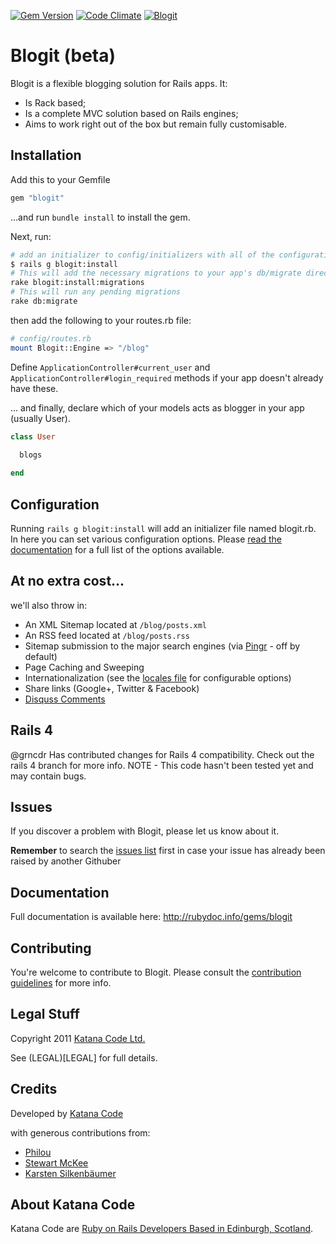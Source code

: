 [![Gem Version](https://badge.fury.io/rb/blogit.png)](http://badge.fury.io/rb/blogit)
[![Code Climate](https://codeclimate.com/github/KatanaCode/blogit.png)](http://codeclimate.com/github/KatanaCode/blogit/)
[![Blogit](https://gemnasium.com/KatanaCode/blogit.png)](https://gemnasium.com/KatanaCode/blogit)


# Blogit (beta)

Blogit is a flexible blogging solution for Rails apps. It:

* Is Rack based;
* Is a complete MVC solution based on Rails engines;
* Aims to work right out of the box but remain fully customisable.

## Installation

Add this to your Gemfile

``` ruby
gem "blogit"
```

...and run `bundle install` to install the gem.

Next, run:

``` bash
# add an initializer to config/initializers with all of the configuration options
$ rails g blogit:install
# This will add the necessary migrations to your app's db/migrate directory
rake blogit:install:migrations
# This will run any pending migrations
rake db:migrate
``` 
then add the following to your routes.rb file:

``` bash
# config/routes.rb
mount Blogit::Engine => "/blog"
```

Define `ApplicationController#current_user` and `ApplicationController#login_required` methods if your app doesn't already have these.

... and finally, declare which of your models acts as blogger in your app (usually User).

``` ruby
class User
  
  blogs

end
```  

## Configuration

Running `rails g blogit:install` will add an initializer file named blogit.rb. In here
you can set various configuration options. Please [read the documentation](http://rubydoc.info/gems/blogit/Blogit/Configuration) for a full list of the options available.

## At no extra cost...

we'll also throw in:

* An XML Sitemap located at `/blog/posts.xml`
* An RSS feed located at `/blog/posts.rss`
* Sitemap submission to the major search engines (via [Pingr](http://github.com/katanacode/pingr "Pingr") - off by default)
* Page Caching and Sweeping
* Internationalization (see the [locales file](config/locales/en.yml) for configurable options)
* Share links (Google+, Twitter & Facebook)
* [Disquss Comments](http://disqus.com)

## Rails 4

@grncdr Has contributed changes for Rails 4 compatibility. Check out the rails 4 branch for more info. NOTE - This code hasn't been tested yet and may contain bugs.

## Issues

If you discover a problem with Blogit, please let us know about it. 

**Remember** to search the [issues list](https://github.com/KatanaCode/blogit/issues) first in case your issue has already been raised
by another Githuber

## Documentation

Full documentation is available here: http://rubydoc.info/gems/blogit

## Contributing

You're welcome to contribute to Blogit. Please consult the [contribution guidelines](https://github.com/KatanaCode/blogit/wiki/Contributing) for more info.

## Legal Stuff

Copyright 2011 [Katana Code Ltd.](http://katanacode.com)

See (LEGAL)[LEGAL] for full details.

## Credits

Developed by [Katana Code](http://katanacode.com)

with generous contributions from:

* [Philou](https://github.com/philou)
* [Stewart McKee](https://github.com/stewartmckee)
* [Karsten Silkenbäumer](https://github.com/kassi)

## About Katana Code

Katana Code are [Ruby on Rails Developers Based in Edinburgh, Scotland](http://katanacode.com/ "Katana Code").
